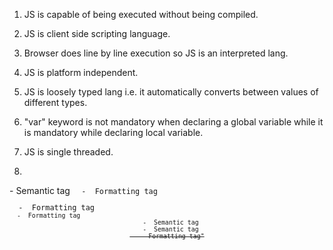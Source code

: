 1. JS is capable of being executed without being compiled.

2. JS is client side scripting language.

3. Browser does line by line execution so JS is an interpreted lang.

4. JS is platform independent.

5. JS is loosely typed lang i.e. it automatically converts between values of different types.

6. "var" keyword is not mandatory when declaring a global variable while it is mandatory while declaring local variable.

7. JS is single threaded.

8. 
<footer>  -  Semantic tag
<code>  -  Formatting tag
<pre>  -  Formatting tag
<sup>  -  Formatting tag
<header>  -  Semantic tag
<aside>  -  Semantic tag
<del>  -  Formatting tag"
